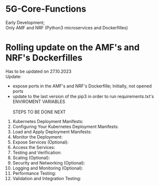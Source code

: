 # 5G-Core-Functions
Early Development; <br>
Only AMF and NRF (Python3 microservices and Dockerfilles)


# Rolling update on the AMF's and NRF's Dockerfilles
Has to be updated on 27.10.2023 <br>
Update:<br>
- expose ports in the AMF's and NRF's Dockerfille; Initially, not opened ports <br>
- update to the last version of the pip3 in order to run requirements.txt's ENVIROMENT VARIABLES
<br> <br>
STEPS TO BE DONE NEXT <br>
1) Kubernetes Deployment Manifests: <br>
2) Configuring Your Kubernetes Deployment Manifests: <br>
3) Load and Apply Deployment Manifests: <br>
4) Monitor the Deployment: <br>
5) Expose Services (Optional): <br>
6) Access the Services: <br>
7) Testing and Verification: <br>
8) Scaling (Optional): <br>
9) Security and Networking (Optional): <br>
10) Logging and Monitoring (Optional): <br>
11) Performance Testing: <br>
12) Validation and Integration Testing: <br>
